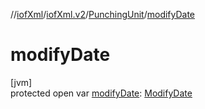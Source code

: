//[iofXml](../../../index.md)/[iofXml.v2](../index.md)/[PunchingUnit](index.md)/[modifyDate](modify-date.md)

# modifyDate

[jvm]\
protected open var [modifyDate](modify-date.md): [ModifyDate](../-modify-date/index.md)
